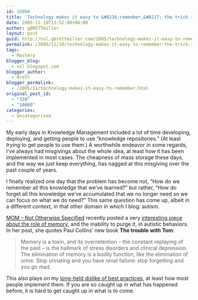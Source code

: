 ```yaml
---
id: 10060
title: 'Technology makes it easy to &#8216;remember,&#8217; the trick is learning how to forget'
date: 2005-11-10T13:52:00+00:00
author: gBRETTmiller
layout: post
guid: http://nsl.gbrettmiller.com/2005/technology-makes-it-easy-to-remember-the-trick-is-learning-how-to-forget-2
permalink: /2005/11/10/technology-makes-it-easy-to-remember-the-trick-is-learning-how-to-forget-2-2/
tags:
  - Mastery
blogger_blog:
  - nsl.blogspot.com
blogger_author:
  - Brett
blogger_permalink:
  - /2005/11/technology-makes-it-easy-to-remember.html
original_post_id:
  - "328"
  - "10060"
categories:
  - Uncategorized
---
```

My early days in Knowledge Management included a lot of time developing, deploying, and getting people to use &#8220;knowledge repositories.&#8221; (At least _trying_ to get people to use them.) A worthwhile endeavor in some regards, I&#8217;ve always had misgivings about the whole idea, at least how it has been implemented in most cases. The cheapness of mass storage these days, and the way we just keep everything, has nagged at this misgiving over the past couple of years. 

I finally realized one day that the problem has become not, &#8220;How do we remember all this knowledge that we&#8217;ve learned?&#8221; but rather, &#8220;How do forget all this knowledge we&#8217;ve accumulated that we no longer need so we can focus on what we do need?&#8221; This same question has come up, albeit in a different context, in that other domain in which I blog: autism. 

[MOM &#8211; Not Otherwise Specified](http://momnos.blogspot.com/) recently posted a very [interesting piece about the role of memory](http://momnos.blogspot.com/2005/11/only-memory.html), and the inability to purge it, in autistic behaviors. In her post, she quotes Paul Collins&#8217; new book **The trouble with Tom**: 

> Memory is a toxin, and its overretention &#8211; the constant replaying of the past &#8211; is the hallmark of stress disorders and clinical depression. The elimination of memory is a bodily function, like the elimination of urine. Stop urinating and you have renal failure: stop forgetting and you go mad.

This also plays on my [long-held dislike of best practices](http://nsl.blogspot.com/2005/08/on-best-practices.html), at least how most people implement them. If you are so caught up in what has happened before, it is hard to get caught up in what is to come.